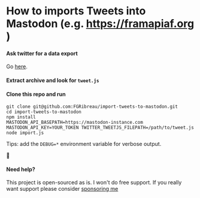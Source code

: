 # How to imports Tweets into Mastodon (e.g. https://framapiaf.org )

#### Ask twitter for a data export

Go [here](https://twitter.com/settings/your_twitter_data).

#### Extract archive and look for `tweet.js`

#### Clone this repo and run

```
git clone git@github.com:FGRibreau/import-tweets-to-mastodon.git
cd import-tweets-to-mastodon
npm install
MASTODON_API_BASEPATH=https://mastodon-instance.com MASTODON_API_KEY=YOUR_TOKEN TWITTER_TWEETJS_FILEPATH=/path/to/tweet.js node import.js
```

Tips: add the `DEBUG=*` environment variable for verbose output.

:tada:

#### Need help?

This project is open-sourced as is. 
I won't do free support.
If you really want support please consider [sponsoring me](https://github.com/sponsors/FGRibreau)
